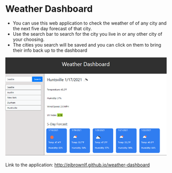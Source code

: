 # Weather Dashboard

* You can use this web application to check the weather of of any city and the next five day forecast of that city.
* Use the search bar to search for the city you live in or any other city of your choosing.
* The cities you search will be saved and you can click on them to bring their info back up to the dashboard

![example of app](assets/Screenshot_2.png)

Link to the application: http://ejbrownlf.github.io/weather-dashboard

